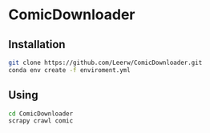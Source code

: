 # ComicDownloader

## Installation

```sh
git clone https://github.com/Leerw/ComicDownloader.git
conda env create -f enviroment.yml
```

## Using

```sh
cd ComicDownloader
scrapy crawl comic
```